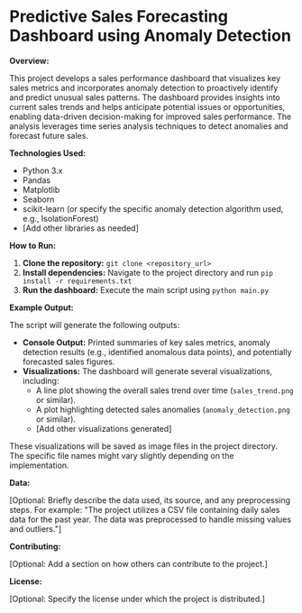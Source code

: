 # Predictive Sales Forecasting Dashboard using Anomaly Detection

**Overview:**

This project develops a sales performance dashboard that visualizes key sales metrics and incorporates anomaly detection to proactively identify and predict unusual sales patterns.  The dashboard provides insights into current sales trends and helps anticipate potential issues or opportunities, enabling data-driven decision-making for improved sales performance.  The analysis leverages time series analysis techniques to detect anomalies and forecast future sales.


**Technologies Used:**

* Python 3.x
* Pandas
* Matplotlib
* Seaborn
* scikit-learn (or specify the specific anomaly detection algorithm used, e.g., IsolationForest)
* [Add other libraries as needed]


**How to Run:**

1. **Clone the repository:**  `git clone <repository_url>`
2. **Install dependencies:** Navigate to the project directory and run `pip install -r requirements.txt`
3. **Run the dashboard:** Execute the main script using `python main.py`


**Example Output:**

The script will generate the following outputs:

* **Console Output:**  Printed summaries of key sales metrics, anomaly detection results (e.g., identified anomalous data points), and potentially forecasted sales figures.
* **Visualizations:**  The dashboard will generate several visualizations, including:
    * A line plot showing the overall sales trend over time (`sales_trend.png` or similar).
    * A plot highlighting detected sales anomalies (`anomaly_detection.png` or similar).
    * [Add other visualizations generated]

These visualizations will be saved as image files in the project directory.  The specific file names might vary slightly depending on the implementation.


**Data:**

[Optional: Briefly describe the data used, its source, and any preprocessing steps.  For example: "The project utilizes a CSV file containing daily sales data for the past year.  The data was preprocessed to handle missing values and outliers."]


**Contributing:**

[Optional: Add a section on how others can contribute to the project.]


**License:**

[Optional: Specify the license under which the project is distributed.]